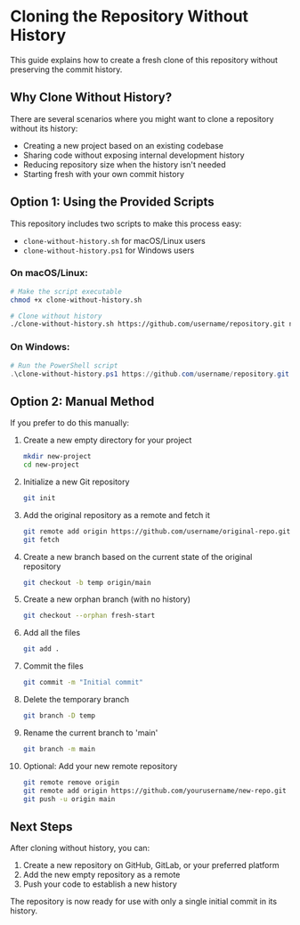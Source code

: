 
# Cloning the Repository Without History

This guide explains how to create a fresh clone of this repository without preserving the commit history.

## Why Clone Without History?

There are several scenarios where you might want to clone a repository without its history:

- Creating a new project based on an existing codebase
- Sharing code without exposing internal development history
- Reducing repository size when the history isn't needed
- Starting fresh with your own commit history

## Option 1: Using the Provided Scripts

This repository includes two scripts to make this process easy:

- `clone-without-history.sh` for macOS/Linux users
- `clone-without-history.ps1` for Windows users

### On macOS/Linux:

```bash
# Make the script executable
chmod +x clone-without-history.sh

# Clone without history
./clone-without-history.sh https://github.com/username/repository.git new-folder
```

### On Windows:

```powershell
# Run the PowerShell script
.\clone-without-history.ps1 https://github.com/username/repository.git new-folder
```

## Option 2: Manual Method

If you prefer to do this manually:

1. Create a new empty directory for your project
   ```bash
   mkdir new-project
   cd new-project
   ```

2. Initialize a new Git repository
   ```bash
   git init
   ```

3. Add the original repository as a remote and fetch it
   ```bash
   git remote add origin https://github.com/username/original-repo.git
   git fetch
   ```

4. Create a new branch based on the current state of the original repository
   ```bash
   git checkout -b temp origin/main
   ```

5. Create a new orphan branch (with no history)
   ```bash
   git checkout --orphan fresh-start
   ```

6. Add all the files
   ```bash
   git add .
   ```

7. Commit the files
   ```bash
   git commit -m "Initial commit"
   ```

8. Delete the temporary branch
   ```bash
   git branch -D temp
   ```

9. Rename the current branch to 'main'
   ```bash
   git branch -m main
   ```

10. Optional: Add your new remote repository
    ```bash
    git remote remove origin
    git remote add origin https://github.com/yourusername/new-repo.git
    git push -u origin main
    ```

## Next Steps

After cloning without history, you can:

1. Create a new repository on GitHub, GitLab, or your preferred platform
2. Add the new empty repository as a remote
3. Push your code to establish a new history

The repository is now ready for use with only a single initial commit in its history.
